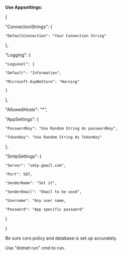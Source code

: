 **Use Appsettings:**


{

  "ConnectionStrings": {

    "DefaultConnection": "Your Connection String"

  },

  "Logging": {

    "LogLevel": {

    "Default": "Information",

    "Microsoft.AspNetCore": "Warning"

    }

  },

  "AllowedHosts": "*",

  "AppSettings": {

    "PasswordKey": "Use Random String As passwordKey",

    "TokenKey": "Use Random String As TokenKey"

  },

  "SmtpSettings": {

    "Server": "smtp.gmail.com",

    "Port": 587,

    "SenderName": "Set it",

    "SenderEmail": "Email to be used",

    "Username": "Any user name,

    "Password": "App specific password"

  }

}


Be sure cors policy and database is set up accurately.

Use "dotnet run" cmd to run.
